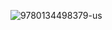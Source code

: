 ![9780134498379-us](https://user-images.githubusercontent.com/91163017/195967385-930a00b7-a6f0-4b49-b189-340cbbc34b0b.jpeg)
